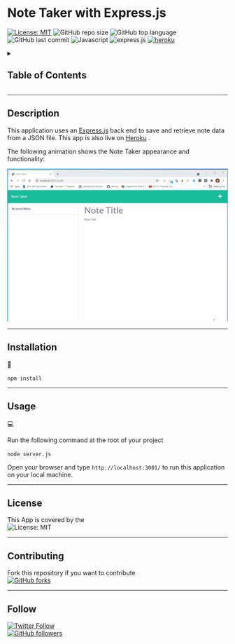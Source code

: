 # Note Taker with Express.js

[![License: MIT](https://img.shields.io/badge/License-MIT-yellow.svg)](https://opensource.org/licenses/MIT)
![GitHub repo size](https://img.shields.io/github/repo-size/MM-SalvoDragotta/note-taker)
![GitHub top language](https://img.shields.io/github/languages/top/MM-SalvoDragotta/note-taker)
![GitHub last commit](https://img.shields.io/github/last-commit/MM-SalvoDragotta/note-taker)
![Javascript](https://img.shields.io/badge/Javascript-yellow)
![express.js](https://img.shields.io/badge/-express.js-green)
[![heroku](https://img.shields.io/badge/-heroku-red)](https://www.heroku.com)

<details>
<summary><h2>Table of Contents</h2></summary>

- [Description](#description)
- [Installation](#installation)
- [Usage](#usage)
- [License](#license)
- [Contributing](#contributing)
- [Follow](#follow)
</details>

----

## Description

This application uses an [Express.js](https://www.npmjs.com/package/express) back end to save and retrieve note data from a JSON file. This app is also live on [ Heroku](https://note-taker-deployed.herokuapp.com/) .

The following animation shows the Note Taker appearance and functionality:

![Note Taker](./public/assets/images/NoteTaker.gif)

----

## Installation

💾     

`npm install`

----

## Usage

💻   
  
Run the following command at the root of your project

`node server.js` 

Open your browser and type `http://localhost:3001/` to run this application on your local machine.

----

## License

This App is covered by the \
![License: MIT](https://img.shields.io/badge/License-MIT-yellow.svg)

----

## Contributing

Fork this repository if you want to contribute\
[![GitHub forks](https://img.shields.io/github/forks/MM-SalvoDragotta/note-taker?style=social)](https://github.com/MM-SalvoDragotta/note-taker/fork)

----

## Follow
[![Twitter Follow](https://img.shields.io/twitter/follow/Dynamo_Sydney?style=social)](https://twitter.com/Dynamo_Sydney)\
[![GitHub followers](https://img.shields.io/github/followers/MM-SalvoDragotta?style=social)](https://github.com/MM-SalvoDragotta/)
